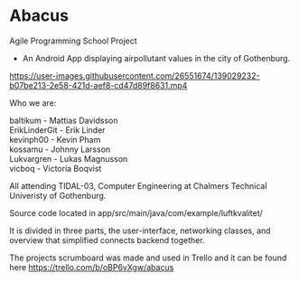 # Abacus
Agile Programming School Project

- An Android App displaying airpollutant values in the city of Gothenburg.


https://user-images.githubusercontent.com/26551674/139029232-b07be213-2e58-421d-aef8-cd47d89f8631.mp4


Who we are:

baltikum - Mattias Davidsson<br>
ErikLinderGit - Erik Linder<br>
kevinph00 - Kevin Pham<br>
kossamu - Johnny Larsson<br>
Lukvargren - Lukas Magnusson<br>
vicboq - Victoria Boqvist<br>

All attending TIDAL-03, Computer Engineering at Chalmers Technical Univeristy of Gothenburg.

Source code located in app/src/main/java/com/example/luftkvalitet/

It is divided in three parts, the user-interface, networking classes, and overview that simplified connects backend together.


The projects scrumboard was made and used in Trello and it can be found here https://trello.com/b/oBP6vXgw/abacus


